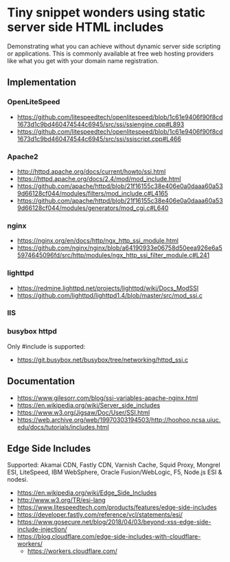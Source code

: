 # Tiny snippet wonders using static server side HTML includes

Demonstrating what you can achieve without dynamic server side scripting or applications. This is commonly available at free web hosting providers like what you get with your domain name registration.

## Implementation

### OpenLiteSpeed

* https://github.com/litespeedtech/openlitespeed/blob/1c61e9406f90f8cd1673d1c9bd460474544c6945/src/ssi/ssiengine.cpp#L893
* https://github.com/litespeedtech/openlitespeed/blob/1c61e9406f90f8cd1673d1c9bd460474544c6945/src/ssi/ssiscript.cpp#L466

### Apache2

* http://httpd.apache.org/docs/current/howto/ssi.html
* https://httpd.apache.org/docs/2.4/mod/mod_include.html
* https://github.com/apache/httpd/blob/21f16155c38e406e0a0daaa60a539d66128cf044/modules/filters/mod_include.c#L4165
* https://github.com/apache/httpd/blob/21f16155c38e406e0a0daaa60a539d66128cf044/modules/generators/mod_cgi.c#L640

### nginx

* https://nginx.org/en/docs/http/ngx_http_ssi_module.html
* https://github.com/nginx/nginx/blob/a64190933e06758d50eea926e6a55974645096fd/src/http/modules/ngx_http_ssi_filter_module.c#L241

### lighttpd

* https://redmine.lighttpd.net/projects/lighttpd/wiki/Docs_ModSSI
* https://github.com/lighttpd/lighttpd1.4/blob/master/src/mod_ssi.c

### IIS

### busybox httpd

Only #include is supported:

* https://git.busybox.net/busybox/tree/networking/httpd_ssi.c

## Documentation

* https://www.gilesorr.com/blog/ssi-variables-apache-nginx.html
* https://en.wikipedia.org/wiki/Server_side_includes
* https://www.w3.org/Jigsaw/Doc/User/SSI.html
* https://web.archive.org/web/19970303194503/http://hoohoo.ncsa.uiuc.edu/docs/tutorials/includes.html

## Edge Side Includes

Supported: Akamai CDN, Fastly CDN, Varnish Cache, Squid Proxy, Mongrel ESI, LiteSpeed, IBM WebSphere, Oracle Fusion/WebLogic, F5, Node.js ESI & nodesi.

* https://en.wikipedia.org/wiki/Edge_Side_Includes
* http://www.w3.org/TR/esi-lang
* https://www.litespeedtech.com/products/features/edge-side-includes
* https://developer.fastly.com/reference/vcl/statements/esi/
* https://www.gosecure.net/blog/2018/04/03/beyond-xss-edge-side-include-injection/
* https://blog.cloudflare.com/edge-side-includes-with-cloudflare-workers/
  * https://workers.cloudflare.com/
